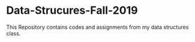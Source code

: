 # Data-Strucures-Fall-2019
This Repository contains codes and assignments from my data structures class.
